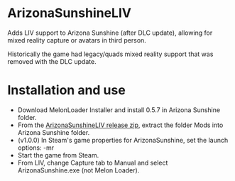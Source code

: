 # ArizonaSunshineLIV
Adds LIV support to Arizona Sunshine (after DLC update), allowing for mixed reality capture or avatars in third person.

Historically the game had legacy/quads mixed reality support that was removed with the DLC update.

# Installation and use
- Download MelonLoader Installer and install 0.5.7 in Arizona Sunshine folder.
- From the [ArizonaSunshineLIV release zip](https://github.com/Jas2o/ArizonaSunshineLIV/releases), extract the folder Mods into Arizona Sunshine folder.
- (v1.0.0) In Steam's game properties for ArizonaSunshine, set the launch options: -mr
- Start the game from Steam.
- From LIV, change Capture tab to Manual and select ArizonaSunshine.exe (not Melon Loader).
